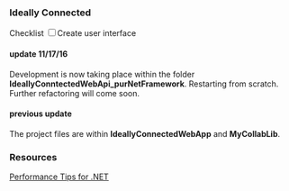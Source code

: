 ### Ideally Connected
Checklist
<label><input type="checkbox" id="box1" value="check_one">Create user interface</label>

#### update 11/17/16
Development is now taking place within the folder **IdeallyConntectedWebApi_purNetFramework**. Restarting from scratch. Further refactoring will come soon.

#### previous update
The project files are within **IdeallyConnectedWebApp** and **MyCollabLib**. 

### Resources
[Performance Tips for .NET](https://msdn.microsoft.com/en-us/library/ms973839.aspx)
